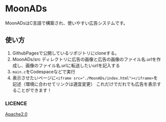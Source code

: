 # MoonADs
MoonADsはC言語で構築され、使いやすい広告システムです。

## 使い方
1. GithubPagesで公開しているリポジトリにcloneする。
2. MoonADs/src ディレクトリに広告の画像と広告の画像のファイル名.urlを作成し、画像のファイル名.urlに転送したいurlを記入する
3. `main.c`をCodespaceなどで実行
4. 表示させたいページに`<iframe src="./MoonADs/index.html"></iframe>`を記述（環境に合わせてリンクは適宜変更）
これだけでだれでも広告を表示することができます！

### LICENCE
[Apache2.0](https://www.apache.org/licenses/LICENSE-2.0.txt)
